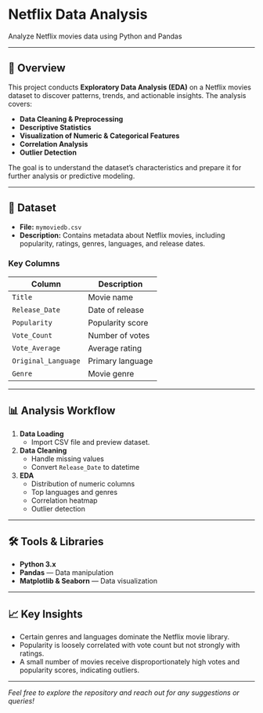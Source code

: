 # Netflix Data Analysis

Analyze Netflix movies data using Python and Pandas

---

## 📌 Overview

This project conducts **Exploratory Data Analysis (EDA)** on a Netflix movies dataset to discover patterns, trends, and actionable insights. The analysis covers:

- **Data Cleaning & Preprocessing**
- **Descriptive Statistics**
- **Visualization of Numeric & Categorical Features**
- **Correlation Analysis**
- **Outlier Detection**

The goal is to understand the dataset’s characteristics and prepare it for further analysis or predictive modeling.

---

## 📂 Dataset

- **File:** `mymoviedb.csv`
- **Description:** Contains metadata about Netflix movies, including popularity, ratings, genres, languages, and release dates.

### Key Columns

| Column             | Description                  |
|--------------------|-----------------------------|
| `Title`            | Movie name                  |
| `Release_Date`     | Date of release             |
| `Popularity`       | Popularity score            |
| `Vote_Count`       | Number of votes             |
| `Vote_Average`     | Average rating              |
| `Original_Language`| Primary language            |
| `Genre`            | Movie genre                 |

---

## 📊 Analysis Workflow

1. **Data Loading**
   - Import CSV file and preview dataset.
2. **Data Cleaning**
   - Handle missing values
   - Convert `Release_Date` to datetime
3. **EDA**
   - Distribution of numeric columns
   - Top languages and genres
   - Correlation heatmap
   - Outlier detection

---

## 🛠 Tools & Libraries

- **Python 3.x**
- **Pandas** — Data manipulation
- **Matplotlib & Seaborn** — Data visualization

---

## 📈 Key Insights

- Certain genres and languages dominate the Netflix movie library.
- Popularity is loosely correlated with vote count but not strongly with ratings.
- A small number of movies receive disproportionately high votes and popularity scores, indicating outliers.

---

*Feel free to explore the repository and reach out for any suggestions or queries!*
